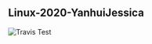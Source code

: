 ## Linux-2020-YanhuiJessica

![Travis Test](https://api.travis-ci.org/20LinuxManagement/assignment-01-YanhuiJessica.svg?branch=master)